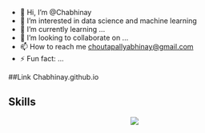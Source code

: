 - 👋 Hi, I’m @Chabhinay
- 👀 I’m interested in data science and machine learning
- 🌱 I’m currently learning ...
- 💞️ I’m looking to collaborate on ...
- 📫 How to reach me choutapallyabhinay@gmail.com
- ⚡ Fun fact: ...

<!---
Chabhinay/Chabhinay is a ✨ special ✨ repository because its `README.md` (this file) appears on your GitHub profile.
You can click the Preview link to take a look at your changes.
--->
##Link
Chabhinay.github.io

## Skills
<p align="center">
  <a href="https://skillicons.dev">
    <img src="https://skillicons.dev/icons?i=py,devto,docker,tensorflow,ai,gcp,java,git,html,css" />
  </a>
</p>
